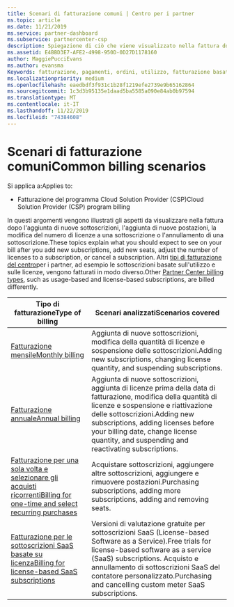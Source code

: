 ```yaml
---
title: Scenari di fatturazione comuni | Centro per i partner
ms.topic: article
ms.date: 11/21/2019
ms.service: partner-dashboard
ms.subservice: partnercenter-csp
description: Spiegazione di ciò che viene visualizzato nella fattura dopo l'aggiunta di nuove sottoscrizioni, l'impostazione del numero di licenze in una sottoscrizione o l'annullamento di una sottoscrizione. Le sottoscrizioni in base alle licenze vengono gestite diversamente rispetto a quelle in base all'uso.
ms.assetid: E4BBD3E7-AFE2-4998-950D-0D27D1178160
author: MaggiePucciEvans
ms.author: evansma
Keywords: fatturazione, pagamenti, ordini, utilizzo, fatturazione basata su licenza, data anniversario, termine, annullamento, rinnovo, formula prezzo, file di riconciliazione, file di ricognizione
ms.localizationpriority: medium
ms.openlocfilehash: eaedbdf3f931c1b28f1219efe2739e9b65162864
ms.sourcegitcommit: 1c3d3b95135e1daad5ba5585a090e84ab0b97594
ms.translationtype: MT
ms.contentlocale: it-IT
ms.lasthandoff: 11/22/2019
ms.locfileid: "74384608"
---
```

# <a name="common-billing-scenarios"></a><span data-ttu-id="09536-105">Scenari di fatturazione comuni</span><span class="sxs-lookup"><span data-stu-id="09536-105">Common billing scenarios</span></span>

<span data-ttu-id="09536-106">Si applica a:</span><span class="sxs-lookup"><span data-stu-id="09536-106">Applies to:</span></span>

- <span data-ttu-id="09536-107">Fatturazione del programma Cloud Solution Provider (CSP)</span><span class="sxs-lookup"><span data-stu-id="09536-107">Cloud Solution Provider (CSP) program billing</span></span>

<span data-ttu-id="09536-108">In questi argomenti vengono illustrati gli aspetti da visualizzare nella fattura dopo l'aggiunta di nuove sottoscrizioni, l'aggiunta di nuove postazioni, la modifica del numero di licenze a una sottoscrizione o l'annullamento di una sottoscrizione.</span><span class="sxs-lookup"><span data-stu-id="09536-108">These topics explain what you should expect to see on your bill after you add new subscriptions, add new seats, adjust the number of licenses to a subscription, or cancel a subscription.</span></span> <span data-ttu-id="09536-109">Altri [tipi di fatturazione del centro](billing-different-types.md)per i partner, ad esempio le sottoscrizioni basate sull'utilizzo e sulle licenze, vengono fatturati in modo diverso.</span><span class="sxs-lookup"><span data-stu-id="09536-109">Other [Partner Center billing types](billing-different-types.md), such as usage-based and license-based subscriptions, are billed differently.</span></span>

| <span data-ttu-id="09536-110">Tipo di fatturazione</span><span class="sxs-lookup"><span data-stu-id="09536-110">Type of billing</span></span> | <span data-ttu-id="09536-111">Scenari analizzati</span><span class="sxs-lookup"><span data-stu-id="09536-111">Scenarios covered</span></span> |
| --------------- | ----------------- |
| [<span data-ttu-id="09536-112">Fatturazione mensile</span><span class="sxs-lookup"><span data-stu-id="09536-112">Monthly billing</span></span>](common-billing-scenarios-monthly.md) | <span data-ttu-id="09536-113">Aggiunta di nuove sottoscrizioni, modifica della quantità di licenze e sospensione delle sottoscrizioni.</span><span class="sxs-lookup"><span data-stu-id="09536-113">Adding new subscriptions, changing license quantity, and suspending subscriptions.</span></span> |
| [<span data-ttu-id="09536-114">Fatturazione annuale</span><span class="sxs-lookup"><span data-stu-id="09536-114">Annual billing</span></span>](common-billing-scenarios-annual.md) | <span data-ttu-id="09536-115">Aggiunta di nuove sottoscrizioni, aggiunta di licenze prima della data di fatturazione, modifica della quantità di licenze e sospensione e riattivazione delle sottoscrizioni.</span><span class="sxs-lookup"><span data-stu-id="09536-115">Adding new subscriptions, adding licenses before your billing date, change license quantity, and suspending and reactivating subscriptions.</span></span> |
| [<span data-ttu-id="09536-116">Fatturazione per una sola volta e selezionare gli acquisti ricorrenti</span><span class="sxs-lookup"><span data-stu-id="09536-116">Billing for one-time and select recurring purchases</span></span>](common-billing-scenarios-onetime-recurring.md) | <span data-ttu-id="09536-117">Acquistare sottoscrizioni, aggiungere altre sottoscrizioni, aggiungere e rimuovere postazioni.</span><span class="sxs-lookup"><span data-stu-id="09536-117">Purchasing subscriptions, adding more subscriptions, adding and removing seats.</span></span> |
| [<span data-ttu-id="09536-118">Fatturazione per le sottoscrizioni SaaS basate su licenza</span><span class="sxs-lookup"><span data-stu-id="09536-118">Billing for license-based SaaS subscriptions</span></span>](common-billing-scenarios-saas.md) | <span data-ttu-id="09536-119">Versioni di valutazione gratuite per sottoscrizioni SaaS (License-based Software as a Service).</span><span class="sxs-lookup"><span data-stu-id="09536-119">Free trials for license-based software as a service (SaaS) subscriptions.</span></span> <span data-ttu-id="09536-120">Acquisto e annullamento di sottoscrizioni SaaS del contatore personalizzato.</span><span class="sxs-lookup"><span data-stu-id="09536-120">Purchasing and cancelling custom meter SaaS subscriptions.</span></span> |
